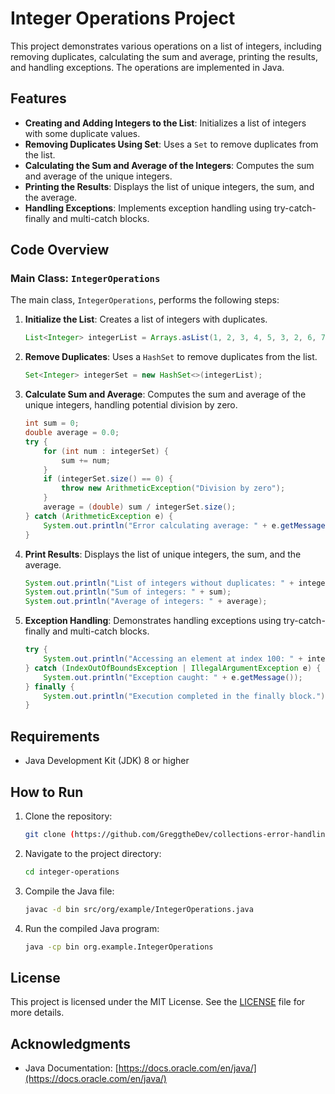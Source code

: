 # Integer Operations Project

This project demonstrates various operations on a list of integers, including removing duplicates, calculating the sum and average, printing the results, and handling exceptions. The operations are implemented in Java.

## Features

- **Creating and Adding Integers to the List**: Initializes a list of integers with some duplicate values.
- **Removing Duplicates Using Set**: Uses a `Set` to remove duplicates from the list.
- **Calculating the Sum and Average of the Integers**: Computes the sum and average of the unique integers.
- **Printing the Results**: Displays the list of unique integers, the sum, and the average.
- **Handling Exceptions**: Implements exception handling using try-catch-finally and multi-catch blocks.

## Code Overview

### Main Class: `IntegerOperations`

The main class, `IntegerOperations`, performs the following steps:

1. **Initialize the List**: Creates a list of integers with duplicates.
    ```java
    List<Integer> integerList = Arrays.asList(1, 2, 3, 4, 5, 3, 2, 6, 7, 8, 9, 10, 5);
    ```

2. **Remove Duplicates**: Uses a `HashSet` to remove duplicates from the list.
    ```java
    Set<Integer> integerSet = new HashSet<>(integerList);
    ```

3. **Calculate Sum and Average**: Computes the sum and average of the unique integers, handling potential division by zero.
    ```java
    int sum = 0;
    double average = 0.0;
    try {
        for (int num : integerSet) {
            sum += num;
        }
        if (integerSet.size() == 0) {
            throw new ArithmeticException("Division by zero");
        }
        average = (double) sum / integerSet.size();
    } catch (ArithmeticException e) {
        System.out.println("Error calculating average: " + e.getMessage());
    }
    ```

4. **Print Results**: Displays the list of unique integers, the sum, and the average.
    ```java
    System.out.println("List of integers without duplicates: " + integerSet);
    System.out.println("Sum of integers: " + sum);
    System.out.println("Average of integers: " + average);
    ```

5. **Exception Handling**: Demonstrates handling exceptions using try-catch-finally and multi-catch blocks.
    ```java
    try {
        System.out.println("Accessing an element at index 100: " + integerList.get(100));
    } catch (IndexOutOfBoundsException | IllegalArgumentException e) {
        System.out.println("Exception caught: " + e.getMessage());
    } finally {
        System.out.println("Execution completed in the finally block.");
    }
    ```

## Requirements

- Java Development Kit (JDK) 8 or higher

## How to Run

1. Clone the repository:
    ```sh
    git clone (https://github.com/GreggtheDev/collections-error-handling.git)
    ```

2. Navigate to the project directory:
    ```sh
    cd integer-operations
    ```

3. Compile the Java file:
    ```sh
    javac -d bin src/org/example/IntegerOperations.java
    ```

4. Run the compiled Java program:
    ```sh
    java -cp bin org.example.IntegerOperations
    ```

## License

This project is licensed under the MIT License. See the [LICENSE](LICENSE) file for more details.

## Acknowledgments

- Java Documentation: [https://docs.oracle.com/en/java/](https://docs.oracle.com/en/java/)
